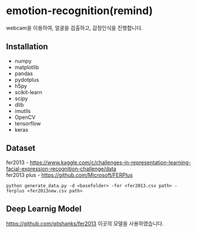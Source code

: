 emotion-recognition(remind)
===========================
webcam을 이용하여, 얼굴을 검출하고, 감정인식을 진행합니다.


Installation
------------
- numpy
- matplotlib
- pandas
- pydotplus
- h5py
- scikit-learn
- scipy
- dlib
- imutils
- OpenCV
- tensorflow
- keras

Dataset
-----------
fer2013 - https://www.kaggle.com/c/challenges-in-representation-learning-facial-expression-recognition-challenge/data 
<br>
fer2013 plus - https://github.com/Microsoft/FERPlus

```
python generate_data.py -d <basefolder> -fer <fer2013.csv path> -ferplus <fer2013new.csv path>
```

Deep Learnig Model
------------------
https://github.com/gitshanks/fer2013 이곳의 모델을 사용하였습니다.
